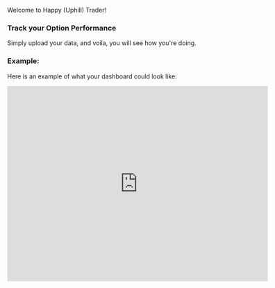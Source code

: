 Welcome to Happy (Uphill) Trader!

### Track your Option Performance

Simply upload your data, and voila, you will see how you're doing.


### Example:
Here is an example of what your dashboard could look like:

<iframe width="600" height="450" src="https://lookerstudio.google.com/embed/reporting/20f5d7f1-ba1d-488b-b556-4aefb48d6051/page/p_t1c493atld" frameborder="0" style="border:0" allowfullscreen sandbox="allow-storage-access-by-user-activation allow-scripts allow-same-origin allow-popups allow-popups-to-escape-sandbox"></iframe>